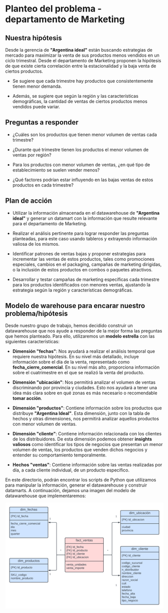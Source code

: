 # Planteo del problema - departamento de Marketing

## Nuestra hipótesis

Desde la gerencia de **"Argentina ideal"** están buscando estrategias de mercado para maximizar la venta de sus productos menos vendidos en un ciclo trimestral. Desde el departamento de Marketing proponen la hipótesis de que existe cierta correlación entre la estacionalidad y la baja venta de ciertos productos.

* Se sugiere que cada trimestre hay productos que consistentemente tienen menor demanda.

* Además, se sugiere que según la región y las características demográficas, la cantidad de ventas de ciertos productos menos vendidos puede variar.

## Preguntas a responder

* ¿Cuáles son los productos que tienen menor volumen de ventas cada trimestre?

* ¿Durante qué trimestre tienen los productos el menor volumen de ventas por región?

* Para los productos con menor volumen de ventas, ¿en qué tipo de establecimiento se suelen vender menos?

* ¿Qué factores podrían estar influyendo en las bajas ventas de estos productos en cada trimestre?

## Plan de acción 

* Utilizar la información almacenada en el datawarehouse de **"Argentina ideal"** y generar un datamart con la información que resulte relevante para el departamento de Marketing.

* Realizar el análisis pertinente para lograr responder las preguntas planteadas, para este caso usando tableros y extrayendo información valiosa de los mismos.

* Identificar patrones de ventas bajas y proponer estrategias para incrementar las ventas de estos productos, tales como promociones especiales, cambios en el packaging, campañas de marketing dirigidas, o la inclusión de estos productos en combos o paquetes atractivos.

* Desarrollar y testar campañas de marketing específicas cada trimestre para los productos identificados con menores ventas, ajustando la estrategia según la región y características demográficas.

## Modelo de warehouse para encarar nuestro problema/hipótesis

Desde nuestro grupo de trabajo, hemos decidido construir un datawarehouse que nos ayude a responder de la mejor forma las preguntas que hemos planteado. Para ello, utilizaremos un **modelo estrella** con las siguientes características:

* **Dimensión "fechas"**: Nos ayudará a realizar el análisis temporal que requiere nuestra hipótesis. En su nivel más detallado, incluye información sobre el día de la venta, representado como **fecha_cierre_comercial**. En su nivel más alto, proporciona información sobre el cuatrimestre en el que se realizó la venta del producto.

* **Dimensión "ubicación"**: Nos permitirá analizar el volumen de ventas discriminando por provincia y ciudades. Esto nos ayudará a tener una idea más clara sobre en qué zonas es más necesario o recomendable **tomar acción**.

* **Dimensión "productos"**: Contiene información sobre los productos que distribuye **"Argentina Ideal"**. Esta dimensión, junto con la tabla de hechos y otras dimensiones, nos permitirá analizar aquellos productos con menor volumen de ventas.

* **Dimensión "cliente"**: Contiene información relacionada con los clientes de los distribuidores. De esta dimensión podemos obtener **insights valiosos** como identificar los tipos de negocios que presentan un menor volumen de ventas, los productos que venden dichos negocios y entender su comportamiento temporalmente.

* **Hechos "ventas"**: Contiene información sobre las ventas realizadas por día, a cada cliente individual, de un producto específico.

En este directorio, podrán encontrar los scripts de Python que utilizamos para manipular la información, generar el datawarehouse y construir datamarts. A continuación, dejamos una imagen del modelo de datawarehouse que implementaremos:

![Modelo Datawarehouse](./Modelo_dws_grupo8_infra.png)